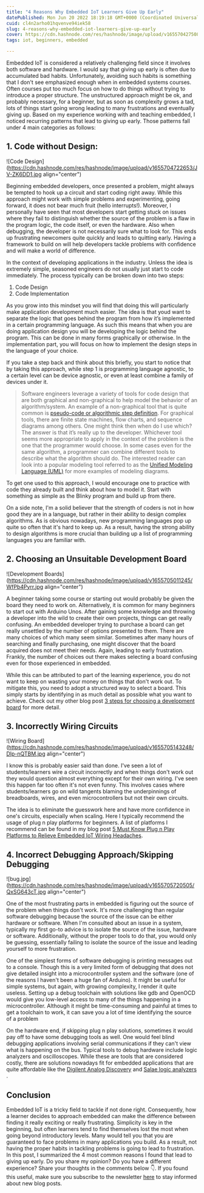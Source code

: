 ```yaml
---
title: "4 Reasons Why Embedded IoT Learners Give Up Early"
datePublished: Mon Jun 20 2022 18:19:18 GMT+0000 (Coordinated Universal Time)
cuid: cl4n2arho01hqvenve94iek58
slug: 4-reasons-why-embedded-iot-learners-give-up-early
cover: https://cdn.hashnode.com/res/hashnode/image/upload/v1655704275084/ijaS1j9p8.png
tags: iot, beginners, embedded

---
```


Embedded IoT is considered a relatively challenging field since it involves both software and hardware. I would say that giving up early is often due to accumulated bad habits. Unfortunately, avoiding such habits is something that I don't see emphasized enough when in embedded systems courses. Often courses put too much focus on how to do things without trying to introduce a proper structure. The unstructured approach might be ok, and probably necessary, for a beginner, but as soon as complexity grows a tad, lots of things start going wrong leading to many frustrations and eventually giving up. Based on my experience working with and teaching embedded, I noticed recurring patterns that lead to giving up early. Those patterns fall under 4 main categories as follows:

## 1. **Code without Design:** 

![Code Design](https://cdn.hashnode.com/res/hashnode/image/upload/v1655704722653/JV-ZK6DD1.jpg align="center")

Beginning embedded developers, once presented a problem, might always be tempted to hook up a circuit and start coding right away. While this approach might work with simple problems and experimenting, going forward, it does not bear much fruit (hello interrupts!). Moreover, I personally have seen that most developers start getting stuck on issues where they fail to distinguish whether the source of the problem is a flaw in the program logic, the code itself, or even the hardware. Also when debugging, the developer is not necessarily sure what to look for. This ends up frustrating newcomers quite quickly and leads to quitting early. Having a framework to build on will help developers tackle problems with confidence and will make a world of difference.  

In the context of developing applications in the industry. Unless the idea is extremely simple, seasoned engineers do not usually just start to code immediately. The process typically can be broken down into two steps:

1. Code Design
2. Code Implementation 

As you grow into this mindset you will find that doing this will particularly make application development much easier. The idea is that youd want to separate the logic that goes behind the program from how it’s implemented in a certain programming language. As such this means that when you are doing application design you will be developing the logic behind the program. This can be done in many forms graphically or otherwise. In the implementation part, you will focus on how to implement the design steps in the language of your choice. 

If you take a step back and think about this briefly, you start to notice that by taking this approach, while step 1 is programming language agnostic, to a certain level can be device agnostic, or even at least combine a family of devices under it.

> Software engineers leverage a variety of tools for code design that are both graphical and non-graphical to help model the behavior of an algorithm/system. An example of a non-graphical tool that is quite common is [pseudo-code or algorithmic step definition](https://www.khanacademy.org/computing/ap-computer-science-principles/algorithms-101/building-algorithms/a/expressing-an-algorithm). For graphical tools, there are finite state machines, flow charts, and sequence diagrams among others. One might think then when do I use which? The answer is that it’s really up to the developer. Whichever tool seems more appropriate to apply in the context of the problem is the one that the programmer would choose. In some cases even for the same algorithm, a programmer can combine different tools to describe what the algorithm should do. The interested reader can look into a popular modeling tool referred to as the [Unified Modeling Language (UML)](https://www.uml.org/what-is-uml.htm) for more examples of modeling diagrams.

To get one used to this approach, I would encourage one to practice with code they already built and think about how to model it. Start with something as simple as the Blinky program and build up from there.

On a side note, I'm a solid believer that the strength of coders is not in how good they are in a language, but rather in their ability to design complex algorithms. As is obvious nowadays, new programming languages pop up quite so often that it's hard to keep up. As a result, having the strong ability to design algorithms is more crucial than building up a list of programming languages you are familiar with.

## 2. Choosing an Unsuitable Development Board

![Development Boards](https://cdn.hashnode.com/res/hashnode/image/upload/v1655705011245/WfPb4Pyrr.jpg align="center")

A beginner taking some course or starting out would probably be given the board they need to work on. Alternatively, it is common for many beginners to start out with Arduino Unos. After gaining some knowledge and throwing a developer into the wild to create their own projects, things can get really confusing. An embedded developer trying to purchase a board can get really unsettled by the number of options presented to them. There are many choices of which many seem similar. Sometimes after many hours of searching and finally purchasing, one might discover that the board acquired does not meet their needs. Again, leading to early frustration. Frankly, the number of choices out there makes selecting a board confusing even for those experienced in embedded. 

While this can be attributed to part of the learning experience, you do not want to keep on wasting your money on things that don't work out. To mitigate this, you need to adopt a structured way to select a board. This simply starts by identifying in as much detail as possible what you want to achieve. Check out my other blog post [3 steps for choosing a development board](https://apollolabsblog.hashnode.dev/learning-embedded-iot-3-steps-for-choosing-a-development-board) for more detail.

## 3. Incorrectly Wiring Circuits

![Wiring Board](https://cdn.hashnode.com/res/hashnode/image/upload/v1655705143248/Dlp-nQTBM.jpg align="center")

I know this is probably easier said than done. I've seen a lot of students/learners wire a circuit incorrectly and when things don't work out they would question almost everything except for their own wiring. I've seen this happen far too often it's not even funny. This involves cases where students/learners go on wild tangents blaming the underpinnings of breadboards, wires, and even microcontrollers but not their own circuits. 

The idea is to eliminate the guesswork here and have more confidence in one's circuits, especially when scaling. Here I typically recommend the usage of plug n play platforms for beginners. A list of platforms I recommend can be found in my blog post [5 Must Know Plug n Play Platforms to Relieve Embedded IoT Wiring Headaches](https://apollolabsblog.hashnode.dev/5-must-know-plug-n-play-platforms-to-relieve-embedded-iot-wiring-headaches).

## 4. Incorrect Debugging Approach/Skipping Debugging

![bug.jpg](https://cdn.hashnode.com/res/hashnode/image/upload/v1655705720505/QxSG643cT.jpg align="center")

One of the most frustrating parts in embedded is figuring out the source of the problem when things don't work. It's more challenging than regular software debugging because the source of the issue can be either hardware or software. When I'm consulted about an issue in a system, typically my first go-to advice is to isolate the source of the issue, hardware or software. Additionally, without the proper tools to do that, you would only be guessing, essentially failing to isolate the source of the issue and leading yourself to more frustration. 

One of the simplest forms of software debugging is printing messages out to a console. Though this is a very limited form of debugging that does not give detailed insight into a microcontroller system and the software (one of the reasons I haven't been a huge fan of Arduino). It might be useful for simple systems, but again, with growing complexity, I render it quite useless. Setting up a debug toolchain with solutions like gdb and OpenOCD would give you low-level access to many of the things happening in a microcontroller. Although it might be time-consuming and painful at times to get a toolchain to work, it can save you a lot of time identifying the source of a problem 

On the hardware end, if skipping plug n play solutions, sometimes it would pay off to have some debugging tools as well. One would feel blind debugging applications involving serial communications if they can't view what is happening on the bus. Typical tools to debug hardware include logic analyzers and oscilloscopes. While these are tools that are considered costly, there are solutions nowadays fit for embedded applications that are quite affordable like the [Digilent Analog Discovery](https://digilent.com/shop/analog-discovery-2-100ms-s-usb-oscilloscope-logic-analyzer-and-variable-power-supply/) and [Salae logic analyzers](https://www.saleae.com/) .

## Conclusion
Embedded IoT is a tricky field to tackle if not done right. Consequently, how a learner decides to approach embedded can make the difference between finding it really exciting or really frustrating. Simplicity is key in the beginning, but often learners tend to find themselves lost the most when going beyond introductory levels. 
Many would tell you that you are guaranteed to face problems in many applications you build. As a result, not having the proper habits in tackling problems is going to lead to frustration. In this post, I summarized the 4 most common reasons l found that lead to giving up early. Do you share my opinion? Do you have a different experience? Share your thoughts in the comments below 👇.  If you found this useful, make sure you subscribe to the newsletter [here](https://subscribepage.io/apollolabsnewsletter) to stay informed about new blog posts.

